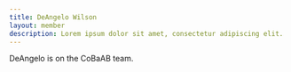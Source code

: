 ```yaml
---
title: DeAngelo Wilson
layout: member
description: Lorem ipsum dolor sit amet, consectetur adipiscing elit. 
---
```

DeAngelo is on the CoBaAB team.